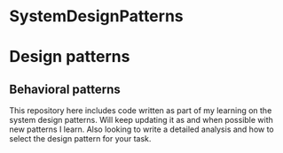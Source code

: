 # SystemDesignPatterns

<h1> Design patterns </h1>
<h2> Behavioral patterns </h2>

<div><p> This repository here includes code written as part of my learning on the system design patterns. Will keep updating it as and when possible with new patterns I learn. 
Also looking to write a detailed analysis and how to select the design pattern for your task. 
</p></div>
